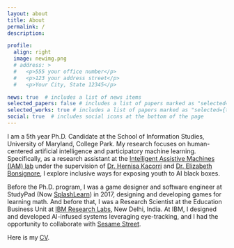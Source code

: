 ```yaml
---
layout: about
title: About
permalink: /
description:

profile:
  align: right
  image: newimg.png
  # address: >
  #   <p>555 your office number</p>
  #   <p>123 your address street</p>
  #   <p>Your City, State 12345</p>

news: true  # includes a list of news items
selected_papers: false # includes a list of papers marked as "selected={true}"
selected_works: true # includes a list of papers marked as "selected={true}"
social: true  # includes social icons at the bottom of the page
---
```

I am a 5th year Ph.D. Candidate at the School of Information Studies, University of Maryland, College Park. My research focuses on human-centered artificial intelligence and participatory machine learning. Specifically, as a research assistant at the [Intelligent Assistive Machines (IAM) lab](https://iam.umd.edu/) under the supervision of [Dr. Hernisa Kacorri](https://scholar.google.com/citations?user=El-R5MEAAAAJ) and [Dr. Elizabeth Bonsignore](https://www.researchgate.net/profile/Elizabeth-Bonsignore), I explore inclusive ways for exposing youth to AI black boxes.

Before the Ph.D. program, I was a game designer and software engineer at StudyPad (Now [SplashLearn](https://www.splashlearn.com/)) in 2017, designing and developing games for learning math. And before that, I was a Research Scientist at the Education Business Unit at [IBM Research Labs](https://research.ibm.com/labs/india/), New Delhi, India. At IBM, I designed and developed AI-infused systems leveraging eye-tracking, and I had the opportunity to collaborate with [Sesame Street](https://www.forbes.com/sites/ibm/2016/04/27/how-sesame-street-and-ibm-watson-can-help-re-revolutionize-preschool-learning/?sh=43eac1ba27a2). 

Here is my <a href="https://drive.google.com/file/d/12e0VHNnyXYmBv7edxeRPGVr8VWOQf2xX/view?usp=drive_link" target="_blank">CV</a>.